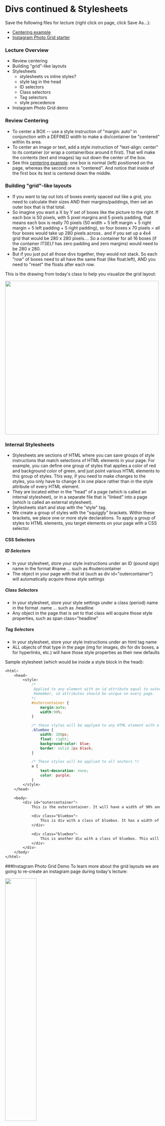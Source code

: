 Divs continued & Stylesheets
============================

Save the following files for lecture (right click on page, click Save As...):
* [Centering example](notes-examples/104/div_centered_start.html)
* [Instagram Photo Grid starter](demos/104/W5/gallery_start.html)

### Lecture Overview

* Review centering
* Building "grid"-like layouts
* Stylesheets
	* stylesheets vs inline styles?
	* style tag in the head
	* ID selectors
	* Class selectors
	* Tag selectors
	* style precedence
* Instagram Photo Grid demo


### Review Centering

* To center a BOX -- use a style instruction of "margin: auto" in conjunction with a DEFINED width to make a div/container be "centered" within its area.
* To center an image or text, add a style instruction of "text-align: center" to its container (or wrap a container/box around it first). That will make the contents (text and images) lay out down the center of the box.
* See this [centering example](notes-examples/104/div_centered.html): one box is normal (left) positioned on the page, whereas the second one is "centered". And notice that inside of the first box its text is centered down the middle.

 
### Building "grid"-like layouts

* If you want to lay out lots of boxes evenly spaced out like a grid, you need to calculate their sizes AND their margins/paddings, then set an outer box that is that total.
* So imagine you want a X by Y set of boxes like the picture to the right. If each box is 50 pixels, with 5 pixel margins and 5 pixels padding, that means each box is really 70 pixels (50 width + 5 left margin + 5 right margin + 5 left padding + 5 right padding), so four boxes x 70 pixels = all four boxes would take up 280 pixels across.. and if you set up a 4x4 grid that would be 280 x 280 pixels.... So a container for all 16 boxes (if the container ITSELf has zero padding and zero margins) would need to be 280 x 280.
* But if you just put all those divs together, they would not stack. So each "row" of boxes need to all have the same float (like float:left), AND you need to "reset" the floats after each row.

This is the drawing from today's class to help you visualize the grid layout:

<img width="500px;" src="demos/104/W5/grid.jpg">

 

### Internal Stylesheets

* Stylesheets are sections of HTML where you can save groups of style instructions that match selections of HTML elements in your page. For example, you can define one group of styles that applies a color of red and background color of green, and just point various HTML elements to this group of styles. This way, if you need to make changes to the styles, you only have to change it in one place rather than in the style attribute of every HTML element.
* They are located either in the "head" of a page (which is called an internal stylesheet), or in a separate file that is "linked" into a page (which is called an external stylesheet).
* Stylesheets start and stop with the "style" tag.
* We create a group of styles with the "squiggly" brackets. Within these brackets, we place one or more style declarations. To apply a group of styles to HTML elements, you target elements on your page with a CSS selector.

#### CSS Selectors

##### ID Selectors
* In your stylesheet, store your style instructions under an ID (pound sign) name in the format #name ... such as #outercontainer
* The object in your page with that id (such as div id="outercontainer") will automatically acquire those style settings

##### Class Selectors
* In your stylesheet, store your style settings under a class (period) name in the format .name ... such as .headline
* Any object in the page that is set to that class will acquire those style properties, such as span class="headline"

##### Tag Selectors
* In your stylesheet, store your style instructions under an html tag name
* ALL objects of that type in the page (img for images, div for div boxes, a for hyperlinks, etc.) will have those style properties as their new defaults

Sample stylesheet (which would be inside a style block in the head):

```css
<html>
	<head>
		<style>
			/* 
			 Applied to any element with an id attribute equal to outercontainer. 
			 Remember, id attributes should be unique on every page.
			*/
			#outercontainer { 
				margin:auto; 
				width:90%; 
			}

			/* these styles will be applyed to any HTML element with a class attribute of bluebox */
			.bluebox { 
				width: 200px; 
				float: right; 
				background-color: blue; 
				border: solid 2px black;
			}

			/* These styles will be applied to all anchors */
			a { 
				text-decoration: none; 
				color: purple;
			}
		</style>
	</head>

	<body>
		<div id="outercontainer">
			This is the outercontainer. It will have a width of 90% and margin auto.

			<div class="bluebox">
				This is div with a class of bluebox. It has a width of 200 px, float right, border, and blue background color.
			</div>

			<div class="bluebox">
				This is another div with a class of bluebox. This will look exactly same as the div above because it has the same class.
			</div>
		</div>
	</body>
</html>
```


###Instagram Photo Grid Demo
To learn more about the grid layouts we are going to re-create an instagram page during today's lecture:

<img width="45%" src="/demos/104/W5/instagram_screenshot_v2.png"/> 

The finished demo file will be uploaded to this [link](demos/104/W5/gallery_v2_end.html) when lecture is finished. 

<!-- To get the calendar starter click [here](demos/104/W5/calendar.html) -->